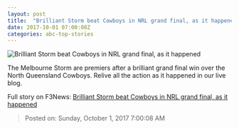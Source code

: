 ```yaml
---
layout: post
title:  "Brilliant Storm beat Cowboys in NRL grand final, as it happened"
date: 2017-10-01 07:00:08Z
categories: abc-top-stories
---
```


![Brilliant Storm beat Cowboys in NRL grand final, as it happened](http://www.abc.net.au/news/image/9005724-1x1-700x700.jpg)

The Melbourne Storm are premiers after a brilliant grand final win over the North Queensland Cowboys. Relive all the action as it happened in our live blog.


Full story on F3News: [Brilliant Storm beat Cowboys in NRL grand final, as it happened](http://www.f3nws.com/n/gxuQaB)

> Posted on: Sunday, October 1, 2017 7:00:08 AM
